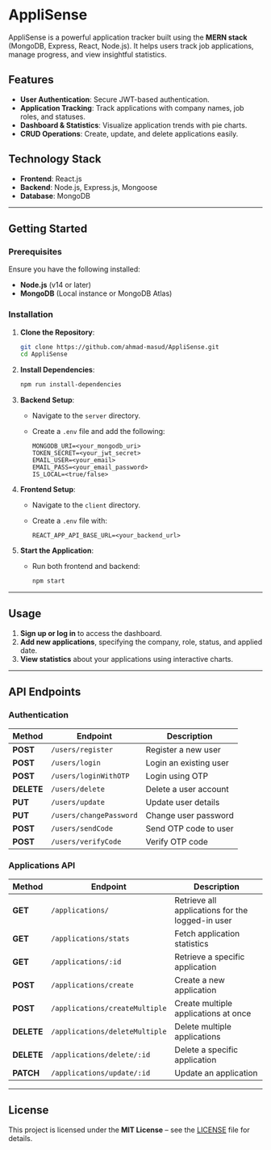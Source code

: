 # AppliSense

AppliSense is a powerful application tracker built using the **MERN stack** (MongoDB, Express, React, Node.js). It helps users track job applications, manage progress, and view insightful statistics.

## Features

- **User Authentication**: Secure JWT-based authentication.
- **Application Tracking**: Track applications with company names, job roles, and statuses.
- **Dashboard & Statistics**: Visualize application trends with pie charts.
- **CRUD Operations**: Create, update, and delete applications easily.

## Technology Stack

- **Frontend**: React.js
- **Backend**: Node.js, Express.js, Mongoose
- **Database**: MongoDB

---

## Getting Started

### Prerequisites

Ensure you have the following installed:

- **Node.js** (v14 or later)
- **MongoDB** (Local instance or MongoDB Atlas)

### Installation

1. **Clone the Repository**:

   ```bash
   git clone https://github.com/ahmad-masud/AppliSense.git
   cd AppliSense
   ```

2. **Install Dependencies**:

   ```bash
   npm run install-dependencies
   ```

3. **Backend Setup**:

   - Navigate to the `server` directory.
   - Create a `.env` file and add the following:

     ```env
     MONGODB_URI=<your_mongodb_uri>
     TOKEN_SECRET=<your_jwt_secret>
     EMAIL_USER=<your_email>
     EMAIL_PASS=<your_email_password>
     IS_LOCAL=<true/false>
     ```

4. **Frontend Setup**:

   - Navigate to the `client` directory.
   - Create a `.env` file with:

     ```env
     REACT_APP_API_BASE_URL=<your_backend_url>
     ```

5. **Start the Application**:

   - Run both frontend and backend:

     ```bash
     npm start
     ```

---

## Usage

1. **Sign up or log in** to access the dashboard.
2. **Add new applications**, specifying the company, role, status, and applied date.
3. **View statistics** about your applications using interactive charts.

---

## API Endpoints

### **Authentication**

| Method     | Endpoint                | Description            |
| ---------- | ----------------------- | ---------------------- |
| **POST**   | `/users/register`       | Register a new user    |
| **POST**   | `/users/login`          | Login an existing user |
| **POST**   | `/users/loginWithOTP`   | Login using OTP        |
| **DELETE** | `/users/delete`         | Delete a user account  |
| **PUT**    | `/users/update`         | Update user details    |
| **PUT**    | `/users/changePassword` | Change user password   |
| **POST**   | `/users/sendCode`       | Send OTP code to user  |
| **POST**   | `/users/verifyCode`     | Verify OTP code        |

### **Applications API**

| Method     | Endpoint                       | Description                                      |
| ---------- | ------------------------------ | ------------------------------------------------ |
| **GET**    | `/applications/`               | Retrieve all applications for the logged-in user |
| **GET**    | `/applications/stats`          | Fetch application statistics                     |
| **GET**    | `/applications/:id`            | Retrieve a specific application                  |
| **POST**   | `/applications/create`         | Create a new application                         |
| **POST**   | `/applications/createMultiple` | Create multiple applications at once             |
| **DELETE** | `/applications/deleteMultiple` | Delete multiple applications                     |
| **DELETE** | `/applications/delete/:id`     | Delete a specific application                    |
| **PATCH**  | `/applications/update/:id`     | Update an application                            |

---

## License

This project is licensed under the **MIT License** – see the [LICENSE](LICENSE) file for details.
